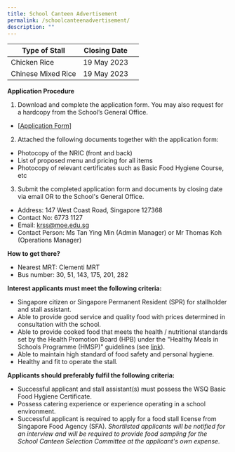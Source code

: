 ```yaml
---
title: School Canteen Advertisement
permalink: /schoolcanteenadvertisement/
description: ""
---
```

| Type of Stall | Closing Date |  |
| -------- | -------- | -------- |
| Chicken Rice  | 19 May 2023    |    
| Chinese Mixed Rice  | 19 May 2023    |  

**Application Procedure** 
1. Download and complete the application form. You may also request for a hardcopy from the School’s General Office. 
* [[Application Form](/files/kent%20ridge%20sec_canteen%20application%20form.pdf)] 
2. Attached the following documents together with the application form:
 * Photocopy of the NRIC (front and back) 
 * List of proposed menu and pricing for all items 
 * Photocopy of relevant certificates such as Basic Food Hygiene Course, etc 
3. Submit the completed application form and documents by closing date via email OR to the School's General Office. 
* Address: 147 West Coast Road, Singapore 127368
* Contact No: 6773 1127 
* Email: krss@moe.edu.sg
* Contact Person: Ms Tan Ying Min (Admin Manager) or Mr Thomas Koh (Operations Manager)

**How to get there?**
* Nearest MRT: Clementi MRT
* Bus number: 30, 51, 143, 175, 201, 282

**Interest applicants must meet the following criteria:**
* Singapore citizen or Singapore Permanent Resident (SPR) for stallholder and stall assistant.
* Able to provide good service and quality food with prices determined in consultation with the school. 
* Able to provide cooked food that meets the health / nutritional standards set by the Health Promotion Board (HPB) under the "Healthy Meals in Schools Programme (HMSP)" guidelines (see [link](https://www.hpb.gov.sg/schools/school-programmes/healthy-meals-in-schools-programme)). 
* Able to maintain high standard of food safety and personal hygiene. 
* Healthy and fit to operate the stall. 

**Applicants should preferably fulfil the following criteria:** 
* Successful applicant and stall assistant(s) must possess the WSQ Basic Food Hygiene Certificate. 
* Possess catering experience or experience operating in a school environment. 
* Successful applicant is required to apply for a food stall license from Singapore Food Agency (SFA). 
*Shortlisted applicants will be notified for an interview and will be required to provide food sampling for the School Canteen Selection Committee at the applicant's own expense.*